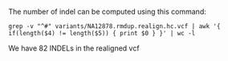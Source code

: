 The number of indel can be computed using this command:

```
grep -v "^#" variants/NA12878.rmdup.realign.hc.vcf | awk '{ if(length($4) != length($5)) { print $0 } }' | wc -l 
```

We have 82 INDELs in the realigned vcf



